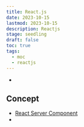 ```yaml
---
title: React.js
date: 2023-10-15
lastmod: 2023-10-15
description: Reactjs
stage: seedling
draft: false
toc: true
tags:
  - moc
  - reactjs
---
```

- 
## Concept
- [React Server Component](../garden/react-server-component)
- 